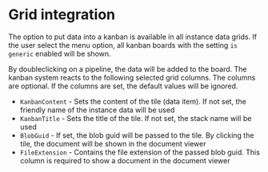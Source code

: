 # Grid integration

The option to put data into a kanban is available in all instance data grids. If the user select the menu option, all 
kanban boards with the setting `is generic` enabled will be shown.

By doubleclicking on a pipeline, the data will be added to the board. The kanban system reacts to the following selected grid columns.
The columns are optional. If the columns are set, the default values will be ignored.

* `KanbanContent` - Sets the content of the tile (data item). If not set, the friendly name of the instance data will be used
* `KanbanTitle` - Sets the title of the tile. If not set, the stack name will be used
* `BlobGuid` - If set, the blob guid will be passed to the tile. By clicking the tile, the document will be shown in the document viewer
* `FileExtension` - Contains the file extension of the passed blob guid. This column is required to show a document in the document viewer